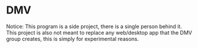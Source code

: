 # DMV
Notice: This program is a side project, there is a single person behind it. This project is also not meant to replace any web/desktop app that the DMV group creates, this is simply for experimental reasons.
